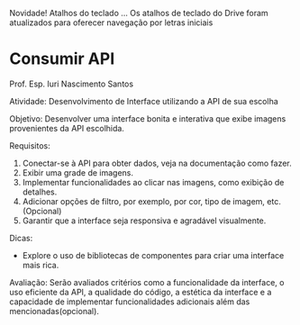 Novidade! Atalhos do teclado … Os atalhos de teclado do Drive foram atualizados para oferecer navegação por letras iniciais
# Consumir API

Prof. Esp. Iuri Nascimento Santos

Atividade: Desenvolvimento de Interface utilizando a API de sua escolha

Objetivo:
Desenvolver uma interface bonita e interativa que exibe imagens provenientes da API escolhida.

Requisitos:

1. Conectar-se à API para obter dados, veja na documentação como fazer.
2. Exibir uma grade de imagens.
3. Implementar funcionalidades ao clicar nas imagens, como exibição de detalhes.
4. Adicionar opções de filtro, por exemplo, por cor, tipo de imagem, etc. (Opcional)
5. Garantir que a interface seja responsiva e agradável visualmente.

Dicas:

- Explore o uso de bibliotecas de componentes para criar uma interface mais rica.

Avaliação:
Serão avaliados critérios como a funcionalidade da interface, o uso eficiente da API, a qualidade do código, a estética da interface e a capacidade de implementar funcionalidades adicionais além das mencionadas(opcional).